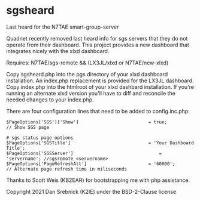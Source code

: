 # sgsheard
Last heard for the N7TAE smart-group-server

Quadnet recently removed last heard info for sgs servers that they do not operate from their dashboard.
This project provides a new dashboard that integrates nicely with the xlxd dashboard.

Requires: N7TAE/sgs-remote && (LX3JL/xlxd or N7TAE/new-xlxd)

Copy sgsheard.php into the pgs directory of your xlxd dashboard installation.
An index.php replacement is provided for the LX3JL dashboard.  Copy index.php into the htmlroot of your xlxd
dashbard installation.  If you're running an alternate xlxd version you'll have to diff and reconcile the 
needed changes to your index.php.

There are four configuration lines that need to be added to config.inc.php:

```# Enable sgsheard.php
$PageOptions['SGS']['Show']                          = true;         // Show SGS page

# sgs status page options
$PageOptions['SGSTitle']                             = 'Your Dashboard Title';
$PageOptions['SGSServer']	                  		     = 'servername'; //sgsremote <servername>
$PageOptions['PageRefreshAlt']                       = '60000';      // Alternate page refresh time in miliseconds
```

Thanks to Scott Weis (KB2EAR) for bootstrapping me with php assistance.

Copyright 2021 Dan Srebnick (K2IE) under the BSD-2-Clause license
